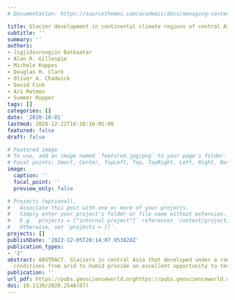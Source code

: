 ```yaml
---
# Documentation: https://sourcethemes.com/academic/docs/managing-content/

title: Glacier development in continental climate regions of central Asia
subtitle: ''
summary: ''
authors:
- Jigjidsurengiin Batbaatar
- Alan R. Gillespie
- Michele Koppes
- Douglas H. Clark
- Oliver A. Chadwick
- David Fink
- Ari Matmon
- Summer Rupper
tags: []
categories: []
date: '2020-10-01'
lastmod: 2020-12-22T16:10:16-05:00
featured: false
draft: false

# Featured image
# To use, add an image named `featured.jpg/png` to your page's folder.
# Focal points: Smart, Center, TopLeft, Top, TopRight, Left, Right, BottomLeft, Bottom, BottomRight.
image:
  caption: ''
  focal_point: ''
  preview_only: false

# Projects (optional).
#   Associate this post with one or more of your projects.
#   Simply enter your project's folder or file name without extension.
#   E.g. `projects = ["internal-project"]` references `content/project/deep-learning/index.md`.
#   Otherwise, set `projects = []`.
projects: []
publishDate: '2022-12-05T20:14:07.953828Z'
publication_types:
- '2'
abstract: ABSTRACT. Glaciers in central Asia that developed under a range of climatic
  conditions from arid to humid provide an excellent opportunity to test glacial respo
publication: ''
url_pdf: https://pubs.geoscienceworld.orghttps://pubs.geoscienceworld.org/books/book/2278/chapter/127641874/Glacier-development-in-continental-climate-regions
doi: 10.1130/2020.2548(07)
---
```

